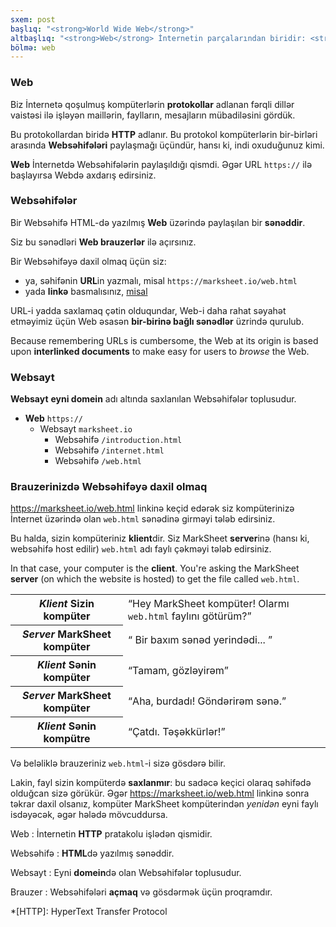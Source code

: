 ```yaml
---
sxem: post
başlıq: "<strong>World Wide Web</strong>"
altbaşlıq: "<strong>Web</strong> İnternetin parçalarından biridir: <strong>HTTP</strong> qismidir"
bölmə: web
---
```


### Web

Biz İnternetə qoşulmuş kompüterlərin **protokollar** adlanan fərqli dillər vaistəsi ilə işləyən maillərin, faylların, mesajların mübadiləsini gördük.

Bu protokollardan biridə **HTTP** adlanır. Bu protokol kompüterlərin bir-birləri arasında **Websəhifələri** paylaşmağı üçündür, hansı ki, indi oxuduğunuz kimi. 

**Web** İnternetdə Websəhifələrin paylaşıldığı qismdi. Əgər URL `https://` ilə başlayırsa Webdə axdarış edirsiniz.

### Websəhifələr

Bir Websəhifə HTML-də yazılmış **Web** üzərində paylaşılan bir **sənəddir**.

Siz bu sənədləri **Web brauzerlər** ilə açırsınız.

Bir Websəhifəyə daxil olmaq üçün siz:

* ya, səhifənin **URL**in yazmalı, misal `https://marksheet.io/web.html`
* yada **linkə** basmalısınız, [misal](https://marksheet.io/internet.html)

URL-i yadda saxlamaq çətin olduqundar, Web-i daha rahat səyahət etməyimiz üçün Web əsasən **bir-birinə bağlı sənədlər** üzrində qurulub.

Because remembering URLs is cumbersome, the Web at its origin is based upon **interlinked documents** to make easy for users to _browse_ the Web.

### Websayt

**Websayt** **eyni domein** adı altında saxlanılan Websəhifələr toplusudur.

* **Web** `https://`
  * Websayt `marksheet.io`
    * Websəhifə `/introduction.html`
    * Websəhifə `/internet.html`
    * Websəhifə `/web.html`

### Brauzerinizdə Websəhifəyə daxil olmaq

<https://marksheet.io/web.html> linkinə keçid edərək siz kompüterinizə İnternet üzərində olan `web.html` sənədinə girməyi tələb edirsiniz.

Bu halda, sizin kompüteriniz **klient**dir. Siz MarkSheet **server**inə (hansı ki, websəhifə host edilir) `web.html` adı faylı çəkməyi tələb edirsiniz.

In that case, your computer is the **client**. You're asking the MarkSheet **server** (on which the website is hosted) to get the file called `web.html`.

<div class="table">
  <table>
    <tr>
      <th>
        <em>Klient</em>
        <strong>Sizin kompüter</strong>
      </th>
      <td>
        <q>Hey MarkSheet kompüter! Olarmı <code>web.html</code> faylını götürüm?</q>
      </td>
    </tr>
    <tr>
      <th>
        <em>Server</em>
        <strong>MarkSheet kompüter</strong>
      </th>
      <td>
        <q> Bir baxım sənəd yerindədi... </q>
      </td>
    </tr>
    <tr>
      <th>
        <em>Klient</em>
        <strong>Sənin kompüter</strong>
      </th>
      <td>
        <q>Tamam, gözləyirəm</q>
      </td>
    </tr>
    <tr>
      <th>
        <em>Server</em>
        <strong>MarkSheet kompüter</strong>
      </th>
      <td>
        <q>Aha, burdadı!  Göndərirəm sənə.</q>
      </td>
    </tr>
    <tr>
      <th>
        <em>Klient</em>
        <strong>Sənin kompütre</strong>
      </th>
      <td>
        <q>Çatdı. Təşəkkürlər!</q>
      </td>
    </tr>
  </table>
</div>

Və beləliklə brauzeriniz `web.html`-i sizə gösdərə bilir.

Lakin, fayl sizin kompüterdə **saxlanmır**: bu sadəcə keçici olaraq səhifədə olduğcan sizə görükür. Əgər <https://marksheet.io/web.html> linkinə sonra təkrar daxil olsanız, kompüter MarkSheet kompüterindən _yenidən_ eyni faylı isdəyəcək, əgər hələdə mövcuddursa.

Web
: İnternetin **HTTP** pratakolu işlədən qismidir.

Websəhifə
: **HTML**də yazılmış sənəddir.

Websayt
: Eyni **domein**də olan Websəhifələr toplusudur.

Brauzer
: Websəhifələri **açmaq** və gösdərmək üçün proqramdır.

*[HTTP]: HyperText Transfer Protocol
